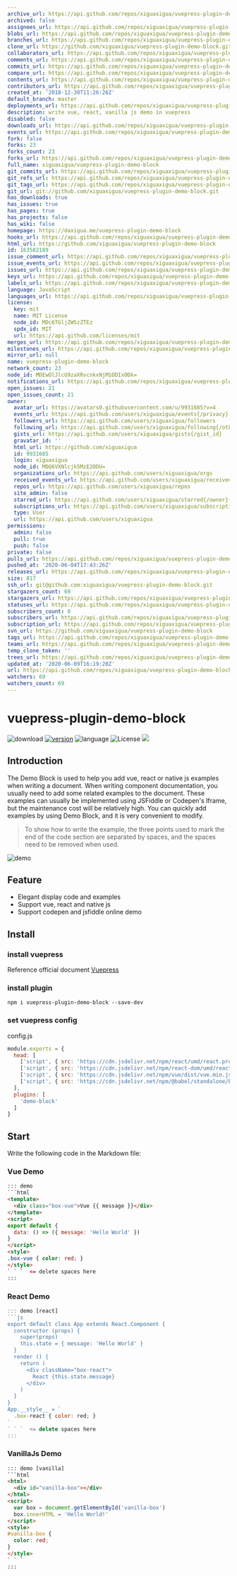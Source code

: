 ```yaml
---
archive_url: https://api.github.com/repos/xiguaxigua/vuepress-plugin-demo-block/{archive_format}{/ref}
archived: false
assignees_url: https://api.github.com/repos/xiguaxigua/vuepress-plugin-demo-block/assignees{/user}
blobs_url: https://api.github.com/repos/xiguaxigua/vuepress-plugin-demo-block/git/blobs{/sha}
branches_url: https://api.github.com/repos/xiguaxigua/vuepress-plugin-demo-block/branches{/branch}
clone_url: https://github.com/xiguaxigua/vuepress-plugin-demo-block.git
collaborators_url: https://api.github.com/repos/xiguaxigua/vuepress-plugin-demo-block/collaborators{/collaborator}
comments_url: https://api.github.com/repos/xiguaxigua/vuepress-plugin-demo-block/comments{/number}
commits_url: https://api.github.com/repos/xiguaxigua/vuepress-plugin-demo-block/commits{/sha}
compare_url: https://api.github.com/repos/xiguaxigua/vuepress-plugin-demo-block/compare/{base}...{head}
contents_url: https://api.github.com/repos/xiguaxigua/vuepress-plugin-demo-block/contents/{+path}
contributors_url: https://api.github.com/repos/xiguaxigua/vuepress-plugin-demo-block/contributors
created_at: '2018-12-30T11:26:26Z'
default_branch: master
deployments_url: https://api.github.com/repos/xiguaxigua/vuepress-plugin-demo-block/deployments
description: write vue, react, vanilla js demo in vuepress
disabled: false
downloads_url: https://api.github.com/repos/xiguaxigua/vuepress-plugin-demo-block/downloads
events_url: https://api.github.com/repos/xiguaxigua/vuepress-plugin-demo-block/events
fork: false
forks: 23
forks_count: 23
forks_url: https://api.github.com/repos/xiguaxigua/vuepress-plugin-demo-block/forks
full_name: xiguaxigua/vuepress-plugin-demo-block
git_commits_url: https://api.github.com/repos/xiguaxigua/vuepress-plugin-demo-block/git/commits{/sha}
git_refs_url: https://api.github.com/repos/xiguaxigua/vuepress-plugin-demo-block/git/refs{/sha}
git_tags_url: https://api.github.com/repos/xiguaxigua/vuepress-plugin-demo-block/git/tags{/sha}
git_url: git://github.com/xiguaxigua/vuepress-plugin-demo-block.git
has_downloads: true
has_issues: true
has_pages: true
has_projects: false
has_wiki: false
homepage: https://daxigua.me/vuepress-plugin-demo-block
hooks_url: https://api.github.com/repos/xiguaxigua/vuepress-plugin-demo-block/hooks
html_url: https://github.com/xiguaxigua/vuepress-plugin-demo-block
id: 163582189
issue_comment_url: https://api.github.com/repos/xiguaxigua/vuepress-plugin-demo-block/issues/comments{/number}
issue_events_url: https://api.github.com/repos/xiguaxigua/vuepress-plugin-demo-block/issues/events{/number}
issues_url: https://api.github.com/repos/xiguaxigua/vuepress-plugin-demo-block/issues{/number}
keys_url: https://api.github.com/repos/xiguaxigua/vuepress-plugin-demo-block/keys{/key_id}
labels_url: https://api.github.com/repos/xiguaxigua/vuepress-plugin-demo-block/labels{/name}
language: JavaScript
languages_url: https://api.github.com/repos/xiguaxigua/vuepress-plugin-demo-block/languages
license:
  key: mit
  name: MIT License
  node_id: MDc6TGljZW5zZTEz
  spdx_id: MIT
  url: https://api.github.com/licenses/mit
merges_url: https://api.github.com/repos/xiguaxigua/vuepress-plugin-demo-block/merges
milestones_url: https://api.github.com/repos/xiguaxigua/vuepress-plugin-demo-block/milestones{/number}
mirror_url: null
name: vuepress-plugin-demo-block
network_count: 23
node_id: MDEwOlJlcG9zaXRvcnkxNjM1ODIxODk=
notifications_url: https://api.github.com/repos/xiguaxigua/vuepress-plugin-demo-block/notifications{?since,all,participating}
open_issues: 21
open_issues_count: 21
owner:
  avatar_url: https://avatars0.githubusercontent.com/u/9931685?v=4
  events_url: https://api.github.com/users/xiguaxigua/events{/privacy}
  followers_url: https://api.github.com/users/xiguaxigua/followers
  following_url: https://api.github.com/users/xiguaxigua/following{/other_user}
  gists_url: https://api.github.com/users/xiguaxigua/gists{/gist_id}
  gravatar_id: ''
  html_url: https://github.com/xiguaxigua
  id: 9931685
  login: xiguaxigua
  node_id: MDQ6VXNlcjk5MzE2ODU=
  organizations_url: https://api.github.com/users/xiguaxigua/orgs
  received_events_url: https://api.github.com/users/xiguaxigua/received_events
  repos_url: https://api.github.com/users/xiguaxigua/repos
  site_admin: false
  starred_url: https://api.github.com/users/xiguaxigua/starred{/owner}{/repo}
  subscriptions_url: https://api.github.com/users/xiguaxigua/subscriptions
  type: User
  url: https://api.github.com/users/xiguaxigua
permissions:
  admin: false
  pull: true
  push: false
private: false
pulls_url: https://api.github.com/repos/xiguaxigua/vuepress-plugin-demo-block/pulls{/number}
pushed_at: '2020-06-04T17:43:26Z'
releases_url: https://api.github.com/repos/xiguaxigua/vuepress-plugin-demo-block/releases{/id}
size: 817
ssh_url: git@github.com:xiguaxigua/vuepress-plugin-demo-block.git
stargazers_count: 69
stargazers_url: https://api.github.com/repos/xiguaxigua/vuepress-plugin-demo-block/stargazers
statuses_url: https://api.github.com/repos/xiguaxigua/vuepress-plugin-demo-block/statuses/{sha}
subscribers_count: 0
subscribers_url: https://api.github.com/repos/xiguaxigua/vuepress-plugin-demo-block/subscribers
subscription_url: https://api.github.com/repos/xiguaxigua/vuepress-plugin-demo-block/subscription
svn_url: https://github.com/xiguaxigua/vuepress-plugin-demo-block
tags_url: https://api.github.com/repos/xiguaxigua/vuepress-plugin-demo-block/tags
teams_url: https://api.github.com/repos/xiguaxigua/vuepress-plugin-demo-block/teams
temp_clone_token: ''
trees_url: https://api.github.com/repos/xiguaxigua/vuepress-plugin-demo-block/git/trees{/sha}
updated_at: '2020-06-09T16:19:20Z'
url: https://api.github.com/repos/xiguaxigua/vuepress-plugin-demo-block
watchers: 69
watchers_count: 69
---
```


# vuepress-plugin-demo-block

![download](https://img.shields.io/npm/dm/vuepress-plugin-demo-block.svg)
[![version](https://img.shields.io/npm/v/vuepress-plugin-demo-block.svg)](https://www.npmjs.com/package/vuepress-plugin-demo-block)
![language](https://img.shields.io/badge/language-javascript-yellow.svg)
![License](https://img.shields.io/badge/license-MIT-000000.svg)
[![](https://img.shields.io/circleci/project/github/xiguaxigua/vuepress-plugin-demo-block/master.svg)](https://circleci.com/gh/xiguaxigua/vuepress-plugin-demo-block)

## Introduction

The Demo Block is used to help you add vue, react or native js examples when writing a document. When writing component documentation, you usually need to add some related examples to the document. These examples can usually be implemented using JSFiddle or Codepen's Iframe, but the maintenance cost will be relatively high. You can quickly add examples by using Demo Block, and it is very convenient to modify.

> To show how to write the example, the three points used to mark the end of the code section are separated by spaces, and the spaces need to be removed when used.

![demo](https://raw.githubusercontent.com/melon/vuepress-plugin-demo-block/master/demo.png)

## Feature

- Elegant display code and examples
- Support vue, react and native js
- Support codepen and jsfiddle online demo

## Install

### install vuepress

Reference official document [Vuepress](https://vuepress.vuejs.org)

### install plugin

```
npm i vuepress-plugin-demo-block --save-dev
```

### set vuepress config

config.js
```js
module.exports = {
  head: [
    ['script', { src: 'https://cdn.jsdelivr.net/npm/react/umd/react.production.min.js' }],
    ['script', { src: 'https://cdn.jsdelivr.net/npm/react-dom/umd/react-dom.production.min.js' }],
    ['script', { src: 'https://cdn.jsdelivr.net/npm/vue/dist/vue.min.js' }],
    ['script', { src: 'https://cdn.jsdelivr.net/npm/@babel/standalone/babel.min.js' }],
  ],
  plugins: [
    'demo-block'
  ]
}

```

## Start

Write the following code in the Markdown file:

### Vue Demo

```html
::: demo
```html
<template>
  <div class="box-vue">Vue {{ message }}</div>
</template>
<script>
export default {
  data: () => ({ message: 'Hello World' })
}
</script>
<style>
.box-vue { color: red; }
</style>
` ` `  <= delete spaces here
:::
```

### React Demo
```js
::: demo [react]
```js
export default class App extends React.Component {
  constructor (props) {
    super(props)
    this.state = { message: 'Hello World' }
  }
  render () {
    return (
      <div className="box-react">
        React {this.state.message}
      </div>
    )
  }
}
App.__style__ = `
  .box-react { color: red; }   
`
` ` `  <= delete spaces here
:::
```

### VanillaJs Demo

```html
::: demo [vanilla]
```html
<html>
  <div id="vanilla-box"></div>
</html>
<script>
  var box = document.getElementById('vanilla-box')
  box.innerHTML = 'Hello World!'
</script>
<style>
#vanilla-box {
  color: red;
}
</style>
` ` `
:::
```
